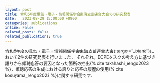 ```yaml
---
layout: post
title: 令和5年度電気・電子・情報関係学会東海支部連合大会での研究発表
date:   2023-08-29 15:00:00 +0900
categories: publications
inline: False
related_posts: false
related_publications: true
---
```


[令和5年度の電気・電子・情報関係学会東海支部連合大会](https://www.tokai-rengo.jp/){:target="_blank"}において2件の研究発表を行いました．
それぞれ，ECPEタスクの考え方に基づき語りから傾聴応答の要因となった箇所の抽出{% cite takahashi_rengo2023 %}，傾聴応答の生成における語りと応答の履歴の使用{% cite kosuyama_rengo2023 %}に関する研究です．
